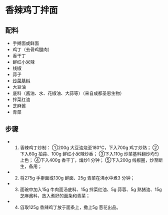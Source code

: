 # 香辣鸡丁拌面

## 配料

- 手擀面或鲜面
- 鸡丁（去骨鸡腿肉）
- 香干丁
- 鲜红小米辣
- 线椒
- 蒜子
- [炒菜基料](/配料/炒菜基料.md)
- 大豆油
- 底料（酱油、水、花椒油、大蒜等）（来自成都圣恩生物）
- 拌菜红油
- 芝麻酱
- 青菜

## 步骤

- 1. 香辣鸡丁炒制：
	①200g 大豆油烧至180℃，下入700g 鸡丁炒熟；
	②下入60g 拍蒜、100g 鲜红小米辣炒香；
	③下入110g 炒菜基料翻炒均匀上色；
	④下入400g 香干丁，煸炒1 分钟；
	⑤下入200g 线椒圈，炒至断生，备用；
- 2. 将275g 手擀面或130g 鲜面、25g 青菜在沸水中煮3 分钟；
- 3. 面碗中加入15g 牛肉面汤底料、15g 拌菜红油、5g 蒜蓉、5g 熟猪油、15g 芝麻酱料，放入煮好的面条和青菜；
- 4. 舀取125g 香辣鸡丁放于面条上，撒上5g 葱花出品。